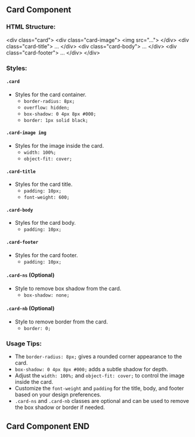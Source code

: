 ## Card Component

### HTML Structure:

&lt;div class="card"&gt;
    &lt;div class="card-image"&gt;
        &lt;img src="..."&gt;
    &lt;/div&gt;
    &lt;div class="card-title"&gt;
        ...
    &lt;/div&gt;
    &lt;div class="card-body"&gt;
        ...
    &lt;/div&gt;
    &lt;div class="card-footer"&gt;
        ...
    &lt;/div&gt;
&lt;/div&gt;

### Styles:

#### `.card`
- Styles for the card container.
  - `border-radius: 8px;`
  - `overflow: hidden;`
  - `box-shadow: 0 4px 8px #000;`
  - `border: 1px solid black;`

#### `.card-image img`
- Styles for the image inside the card.
  - `width: 100%;`
  - `object-fit: cover;`

#### `.card-title`
- Styles for the card title.
  - `padding: 10px;`
  - `font-weight: 600;`

#### `.card-body`
- Styles for the card body.
  - `padding: 10px;`

#### `.card-footer`
- Styles for the card footer.
  - `padding: 10px;`

#### `.card-ns` (Optional)
- Style to remove box shadow from the card.
  - `box-shadow: none;`

#### `.card-nb` (Optional)
- Style to remove border from the card.
  - `border: 0;`

### Usage Tips:

- The `border-radius: 8px;` gives a rounded corner appearance to the card.
- `box-shadow: 0 4px 8px #000;` adds a subtle shadow for depth.
- Adjust the `width: 100%;` and `object-fit: cover;` to control the image inside the card.
- Customize the `font-weight` and `padding` for the title, body, and footer based on your design preferences.
- `.card-ns` and `.card-nb` classes are optional and can be used to remove the box shadow or border if needed.

## Card Component END

